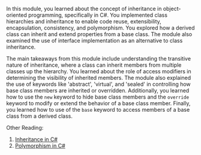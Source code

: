 In this module, you learned about the concept of inheritance in object-oriented programming, specifically in C#. You implemented class hierarchies and inheritance to enable code reuse, extensibility, encapsulation, consistency, and polymorphism. You explored how a derived class can inherit and extend properties from a base class. The module also examined the use of interface implementation as an alternative to class inheritance.

The main takeaways from this module include understanding the transitive nature of inheritance, where a class can inherit members from multiple classes up the hierarchy. You learned about the role of access modifiers in determining the visibility of inherited members. The module also explained the use of keywords like 'abstract', 'virtual', and 'sealed' in controlling how base class members are inherited or overridden. Additionally, you learned how to use the `new` keyword to hide base class members and the `override` keyword to modify or extend the behavior of a base class member. Finally, you learned how to use of the `base` keyword to access members of a base class from a derived class.

Other Reading:
1. [Inheritance in C#](/dotnet/csharp/tutorials/inheritance)
1. [Polymorphism in C#](/dotnet/csharp/fundamentals/tutorials/polymorphism)
